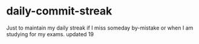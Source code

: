 # daily-commit-streak
Just to maintain my daily streak if I miss someday by-mistake or when I am studying for my exams.
updated 19